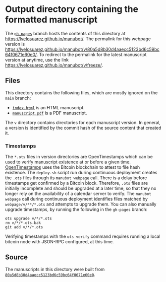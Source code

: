 # Output directory containing the formatted manuscript

The [`gh-pages`](https://github.com/lvelosuarez/manubot/tree/gh-pages) branch hosts the contents of this directory at <https://lvelosuarez.github.io/manubot/>.
The permalink for this webpage version is <https://lvelosuarez.github.io/manubot/v/80a5d8b30d4aaecc5123bd6c59bc64f0671e60e0/>.
To redirect to the permalink for the latest manuscript version at anytime, use the link <https://lvelosuarez.github.io/manubot/v/freeze/>.

## Files

This directory contains the following files, which are mostly ignored on the `main` branch:

+ [`index.html`](index.html) is an HTML manuscript.
+ [`manuscript.pdf`](manuscript.pdf) is a PDF manuscript.

The `v` directory contains directories for each manuscript version.
In general, a version is identified by the commit hash of the source content that created it.

### Timestamps

The `*.ots` files in version directories are OpenTimestamps which can be used to verify manuscript existence at or before a given time.
[OpenTimestamps](https://opentimestamps.org/) uses the Bitcoin blockchain to attest to file hash existence.
The `deploy.sh` script run during continuous deployment creates the `.ots` files through its `manubot webpage` call.
There is a delay before timestamps get confirmed by a Bitcoin block.
Therefore, `.ots` files are initially incomplete and should be upgraded at a later time, so that they no longer rely on the availability of a calendar server to verify.
The `manubot webpage` call during continuous deployment identifies files matched by `webpage/v/**/*.ots` and attempts to upgrade them.
You can also manually upgrade timestamps, by running the following in the `gh-pages` branch:

```shell
ots upgrade v/*/*.ots
rm v/*/*.ots.bak
git add v/*/*.ots
```

Verifying timestamps with the `ots verify` command requires running a local bitcoin node with JSON-RPC configured, at this time.

## Source

The manuscripts in this directory were built from
[`80a5d8b30d4aaecc5123bd6c59bc64f0671e60e0`](https://github.com/lvelosuarez/manubot/commit/80a5d8b30d4aaecc5123bd6c59bc64f0671e60e0).
